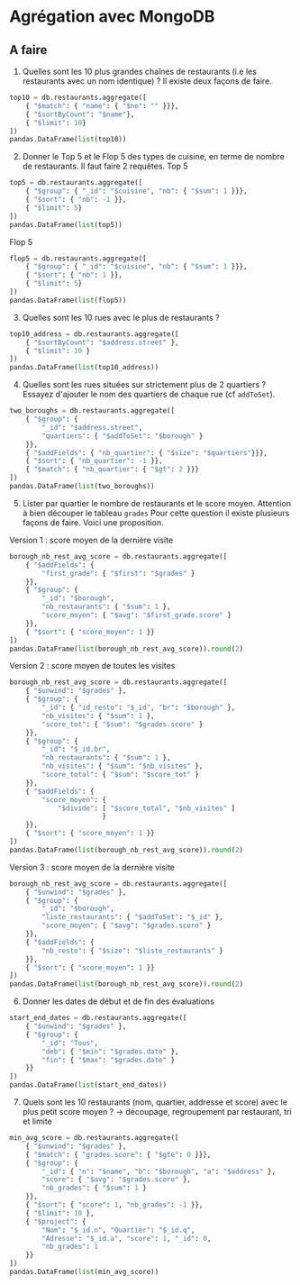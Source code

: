
# Agrégation avec MongoDB


## A faire

1. Quelles sont les 10 plus grandes chaînes de restaurants (i.e les restaurants avec un nom identique) ? Il existe deux façons de faire.
```python
top10 = db.restaurants.aggregate([
    { "$match": { "name": { "$ne": "" }}},
    { "$sortByCount": "$name"},
    { "$limit": 10}
])
pandas.DataFrame(list(top10))
```
2. Donner le Top 5 et le Flop 5 des types de cuisine, en terme de nombre de restaurants. Il faut faire 2 requêtes.
Top 5
```python
top5 = db.restaurants.aggregate([
    { "$group": { "_id": "$cuisine", "nb": { "$sum": 1 }}},
    { "$sort": { "nb": -1 }},
    { "$limit": 5}
])
pandas.DataFrame(list(top5))
```
Flop 5
```python
flop5 = db.restaurants.aggregate([
    { "$group": { "_id": "$cuisine", "nb": { "$sum": 1 }}},
    { "$sort": { "nb": 1 }},
    { "$limit": 5}
])
pandas.DataFrame(list(flop5))
```
3. Quelles sont les 10 rues avec le plus de restaurants ?
```python
top10_address = db.restaurants.aggregate([
    { "$sortByCount": "$address.street" },
    { "$limit": 10 }
])
pandas.DataFrame(list(top10_address))
```
4. Quelles sont les rues situées sur strictement plus de 2 quartiers ? Essayez d'ajouter le nom des quartiers de chaque rue (cf `addToSet`).
```python
two_boroughs = db.restaurants.aggregate([
    { "$group": {
        "_id": "$address.street",
        "quartiers": { "$addToSet": "$borough" }
    }},
    { "$addFields": { "nb_quartier": { "$size": "$quartiers"}}},
    { "$sort": { "nb_quartier": -1 }},
    { "$match": { "nb_quartier": { "$gt": 2 }}}
])
pandas.DataFrame(list(two_boroughs))
```
5. Lister par quartier le nombre de restaurants et le score moyen. Attention à bien découper le tableau `grades`
Pour cette question il existe plusieurs façons de faire. Voici une proposition.

Version 1 : score moyen de la dernière visite
```python
borough_nb_rest_avg_score = db.restaurants.aggregate([
    { "$addFields": {
        "first_grade": { "$first": "$grades" }
    }},
    { "$group": {
        "_id": "$borough",
        "nb_restaurants": { "$sum": 1 },
        "score_moyen": { "$avg": "$first_grade.score" }
    }},
    { "$sort": { "score_moyen": 1 }}
])
pandas.DataFrame(list(borough_nb_rest_avg_score)).round(2)
```
Version 2 : score moyen de toutes les visites
```python
borough_nb_rest_avg_score = db.restaurants.aggregate([
    { "$unwind": "$grades" },
    { "$group": {
        "_id": { "id_resto": "$_id", "br": "$borough" },
        "nb_visites": { "$sum": 1 },
        "score_tot": { "$sum": "$grades.score" }
    }},
    { "$group": {
        "_id": "$_id.br",
        "nb_restaurants": { "$sum": 1 },
        "nb_visites": { "$sum": "$nb_visites" },
        "score_total": { "$sum": "$score_tot" }
    }},
    { "$addFields": {
        "score_moyen": {
            "$divide": [ "$score_total", "$nb_visites" ]
                       }
    }},
    { "$sort": { "score_moyen": 1 }}
])
pandas.DataFrame(list(borough_nb_rest_avg_score)).round(2)
```
Version 3 : score moyen de la dernière visite
```python
borough_nb_rest_avg_score = db.restaurants.aggregate([
    { "$unwind": "$grades" },
    { "$group": {
        "_id": "$borough",
        "liste_restaurants": { "$addToSet": "$_id" },
        "score_moyen": { "$avg": "$grades.score" }
    }},
    { "$addFields": {
        "nb_resto": { "$size": "$liste_restaurants" }
    }},
    { "$sort": { "score_moyen": 1 }}
])
pandas.DataFrame(list(borough_nb_rest_avg_score)).round(2)
```
6. Donner les dates de début et de fin des évaluations
```python
start_end_dates = db.restaurants.aggregate([
    { "$unwind": "$grades" },
    { "$group": {
        "_id": "Tous",
        "deb": { "$min": "$grades.date" },
        "fin": { "$max": "$grades.date" }
    }}
])
pandas.DataFrame(list(start_end_dates))
```
7. Quels sont les 10 restaurants (nom, quartier, addresse et score) avec le plus petit score moyen ? &rarr; découpage, regroupement par restaurant, tri et limite
```python
min_avg_score = db.restaurants.aggregate([
    { "$unwind": "$grades" },
    { "$match": { "grades.score": { "$gte": 0 }}},
    { "$group": {
        "_id": { "n": "$name", "b": "$borough", "a": "$address" },
        "score": { "$avg": "$grades.score" },
        "nb_grades": { "$sum": 1 }
    }},
    { "$sort": { "score": 1, "nb_grades": -1 }},
    { "$limit": 10 },
    { "$project": {
        "Nom": "$_id.n", "Quartier": "$_id.q",
        "Adresse": "$_id.a", "score": 1, "_id": 0,
        "nb_grades": 1
    }}
])
pandas.DataFrame(list(min_avg_score))
```

[//]: # (8. Quels sont les restaurants &#40;nom, quartier et addresse&#41; avec uniquement des grades "A" ?)

[//]: # (    - restriction à ceux qui ont A, découpage, suppression des autres grades que "A" et affichage des infos)

[//]: # (    - on peut envisager d'autres choses &#40;découpage, `addToSet`, et restriction à ceux pour lequel le tableau créé = ["A"] - par exemple&#41;)

[//]: # (```python)

[//]: # ()
[//]: # (```)

[//]: # (9. Compter le nombre d'évaluation par jour de la semaine.)

[//]: # (    &rarr; Recherche sur l'extraction du jour de la semaine à partir d'une date à faire.)

[//]: # (```python)

[//]: # ()
[//]: # (```)

[//]: # (10. Donner les 3 types de cuisine les plus présents par quartier)

[//]: # (    - Piste de réflexion)

[//]: # (        1. double regroupement à prévoir)

[//]: # (        2. tri à prévoir)

[//]: # (        3. regroupement avec `push`)

[//]: # (        4. `slice` pour prendre une partie d'un tableau)

[//]: # (```python)

[//]: # ()
[//]: # (```)